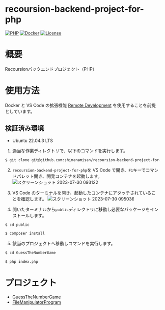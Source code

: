 # recoursion-backend-project-for-php

[![PHP](https://img.shields.io/badge/PHP-8.2.8-red.svg)](https://www.php.net/downloads.php)
[![Docker](https://img.shields.io/badge/Docker-24.0.5-red.svg)](https://docs.docker.com/engine/release-notes/24.0/)
[![License](https://img.shields.io/badge/License-MIIT-blue.svg)](https://licenses.opensource.jp/MIT/MIT.html)

# 概要

Recoursionバックエンドプロジェクト（PHP）

# 使用方法

Docker と VS Code の拡張機能 [Remote Development](https://marketplace.visualstudio.com/items?itemName=ms-vscode-remote.vscode-remote-extensionpack) を使用することを前提としています。

## 検証済み環境

- Ubuntu 22.04.3 LTS

1. 適当な作業ディレクトリで、以下のコマンドを実行します。
```bash
$ git clone git@github.com:shimanamisan/recoursion-backend-project-for-php.git
```

2. `recoursion-backend-project-for-php`を VS Code で開き、`F1`キーでコマンドパレット開き、開発コンテナを起動します。
![スクリーンショット 2023-07-30 093122](https://github.com/shimanamisan/php-test-object/assets/49751604/8f2b59ca-8205-494d-9b47-dc385b03ccb0)

3. VS Code のターミナルを開き、起動したコンテナにアタッチされていることを確認します。
![スクリーンショット 2023-07-30 095036](https://github.com/shimanamisan/php-test-object/assets/49751604/401d5ef6-5fa0-4e2a-baf2-698f300c5124)

4. 開いたターミナルから`public`ディレクトリに移動し必要なパッケージをインストールします。
```bash
$ cd public

$ composer install
```

5. 該当のプロジェクトへ移動しコマンドを実行します。
```bash
$ cd GuessTheNumberGame

$ php index.php
```

# プロジェクト

- [GuessTheNumberGame](https://github.com/shimanamisan/recoursion-backend-project-for-php/tree/main/public/GuessTheNumberGame)
- [FileManipulatorProgram](https://github.com/shimanamisan/recoursion-backend-project-for-php/tree/main/public/FileManipulatorProgram)